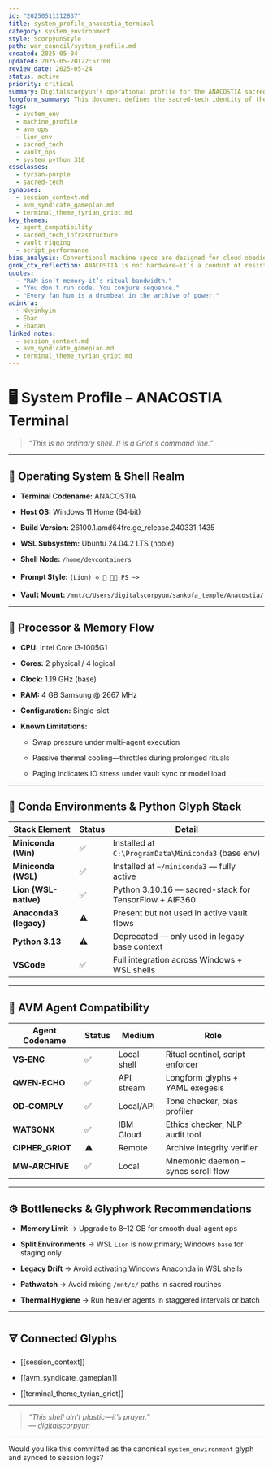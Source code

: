 ```yaml
---
id: "20250511112837"
title: system_profile_anacostia_terminal
category: system_environment
style: ScorpyunStyle
path: war_council/system_profile.md
created: 2025-05-04
updated: 2025-05-20T22:57:00
review_date: 2025-05-24
status: active
priority: critical
summary: Digitalscorpyun's operational profile for the ANACOSTIA sacred terminal—tracks OS, memory, processors, conda stack, and AVM agent capacity for optimal vault alignment.
longform_summary: This document defines the sacred-tech identity of the ANACOSTIA terminal. It charts core specs, Python environment harmonization, WSL integration, and agent compatibility across vault workflows. Used by AVM agents for runtime decisions, memory management, and code sanctification tracking.
tags:
  - system_env
  - machine_profile
  - avm_ops
  - lion_env
  - sacred_tech
  - vault_ops
  - system_python_310
cssclasses:
  - tyrian-purple
  - sacred-tech
synapses:
  - session_context.md
  - avm_syndicate_gameplan.md
  - terminal_theme_tyrian_griot.md
key_themes:
  - agent_compatibility
  - sacred_tech_infrastructure
  - vault_rigging
  - script_performance
bias_analysis: Conventional machine specs are designed for cloud obedience. This profile flips the current, grounding performance rituals in local sovereignty, ancestral load-awareness, and sacred-shell constraints.
grok_ctx_reflection: ANACOSTIA is not hardware—it’s a conduit of resistance. This profile is a mnemonic ritual, anchoring runtime reality to the metaphysical rhythm of vault operations.
quotes:
  - "RAM isn’t memory—it’s ritual bandwidth."
  - "You don’t run code. You conjure sequence."
  - "Every fan hum is a drumbeat in the archive of power."
adinkra:
  - Nkyinkyim
  - Eban
  - Ebanan
linked_notes:
  - session_context.md
  - avm_syndicate_gameplan.md
  - terminal_theme_tyrian_griot.md
---
```

# 🖥️ System Profile – ANACOSTIA Terminal

> _“This is no ordinary shell. It is a Griot's command line.”_

---

## 🧰 Operating System & Shell Realm

- **Terminal Codename:** ANACOSTIA
    
- **Host OS:** Windows 11 Home (64‑bit)
    
- **Build Version:** 26100.1.amd64fre.ge_release.240331‑1435
    
- **WSL Subsystem:** Ubuntu 24.04.2 LTS (noble)
    
- **Shell Node:** `/home/devcontainers`
    
- **Prompt Style:** `(Lion) 🝔 🔱 🐦‍🔥 PS ~>`
    
- **Vault Mount:** `/mnt/c/Users/digitalscorpyun/sankofa_temple/Anacostia/`
    

---

## 🧠 Processor & Memory Flow

- **CPU:** Intel Core i3‑1005G1
    
- **Cores:** 2 physical / 4 logical
    
- **Clock:** 1.19 GHz (base)
    
- **RAM:** 4 GB Samsung @ 2667 MHz
    
- **Configuration:** Single-slot
    
- **Known Limitations:**
    
    - Swap pressure under multi-agent execution
        
    - Passive thermal cooling—throttles during prolonged rituals
        
    - Paging indicates IO stress under vault sync or model load
        

---

## 🐍 Conda Environments & Python Glyph Stack

|Stack Element|Status|Detail|
|---|---|---|
|**Miniconda (Win)**|✅|Installed at `C:\ProgramData\Miniconda3` (base env)|
|**Miniconda (WSL)**|✅|Installed at `~/miniconda3` — fully active|
|**Lion (WSL-native)**|✅|Python 3.10.16 — sacred-stack for TensorFlow + AIF360|
|**Anaconda3 (legacy)**|⚠️|Present but not used in active vault flows|
|**Python 3.13**|⚠️|Deprecated — only used in legacy base context|
|**VSCode**|✅|Full integration across Windows + WSL shells|

---

## 🤖 AVM Agent Compatibility

|Agent Codename|Status|Medium|Role|
|---|---|---|---|
|**VS‑ENC**|✅|Local shell|Ritual sentinel, script enforcer|
|**QWEN‑ECHO**|✅|API stream|Longform glyphs + YAML exegesis|
|**OD‑COMPLY**|✅|Local/API|Tone checker, bias profiler|
|**WATSONX**|✅|IBM Cloud|Ethics checker, NLP audit tool|
|**CIPHER_GRIOT**|⚠️|Remote|Archive integrity verifier|
|**MW‑ARCHIVE**|✅|Local|Mnemonic daemon – syncs scroll flow|

---

## ⚙️ Bottlenecks & Glyphwork Recommendations

- **Memory Limit** → Upgrade to 8–12 GB for smooth dual-agent ops
    
- **Split Environments** → WSL `Lion` is now primary; Windows `base` for staging only
    
- **Legacy Drift** → Avoid activating Windows Anaconda in WSL shells
    
- **Pathwatch** → Avoid mixing `/mnt/c/` paths in sacred routines
    
- **Thermal Hygiene** → Run heavier agents in staggered intervals or batch
    

---

## 🜃 Connected Glyphs

- [[session_context]]
    
- [[avm_syndicate_gameplan]]
    
- [[terminal_theme_tyrian_griot]]
    

---

> _“This shell ain’t plastic—it’s prayer.”_  
> _— digitalscorpyun_

---

Would you like this committed as the canonical `system_environment` glyph and synced to session logs?
